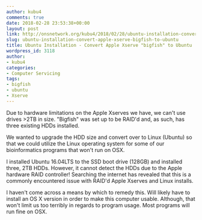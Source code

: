 ```yaml
---
author: kubu4
comments: true
date: 2018-02-28 23:53:38+00:00
layout: post
link: http://onsnetwork.org/kubu4/2018/02/28/ubuntu-installation-convert-apple-xserve-bigfish-to-ubuntu/
slug: ubuntu-installation-convert-apple-xserve-bigfish-to-ubuntu
title: Ubuntu Installation - Convert Apple Xserve "bigfish" to Ubuntu
wordpress_id: 3118
author:
- kubu4
categories:
- Computer Servicing
tags:
- bigfish
- ubuntu
- Xserve
---
```


Due to hardware limitations on the Apple Xserves we have, we can't use drives >2TB in size. "Bigfish" was set up to be RAID'd and, as such, has three existing HDDs installed.

We wanted to upgrade the HDD size and convert over to Linux (Ubuntu) so that we could utilize the Linux operating system for some of our bioinformatics programs that won't run on OSX.

I installed Ubuntu 16.04LTS to the SSD boot drive (128GB) and installed three, 2TB HDDs. However, it cannot detect the HDDs due to the Apple hardware RAID controller! Searching the internet has revealed that this is a commonly encountered issue with RAID'd Apple Xserves and Linux installs.

I haven't come across a means by which to remedy this. Will likely have to install an OS X version in order to make this computer usable. Although, that won't limit us too terribly in regards to program usage. Most programs will run fine on OSX.

